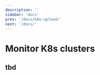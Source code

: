 ```yaml
---
description: ''
sidebar: 'docs'
prev: '/docs/k8s-upload/'
next: '/docs/'
---
```


# Monitor K8s clusters 

## tbd